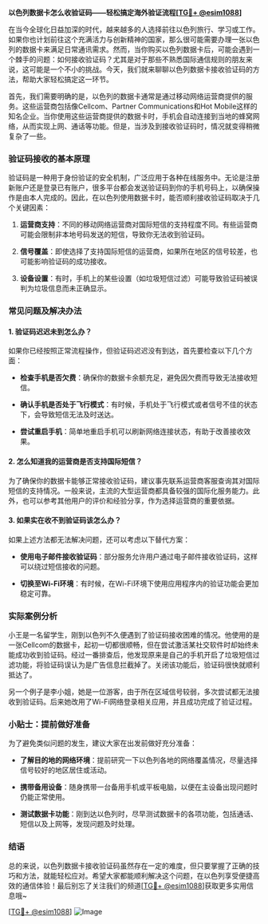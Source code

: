 **以色列数据卡怎么收验证码——轻松搞定海外验证流程[[TG💪+ @esim1088](https://t.me/s/esim1088)]**

在当今全球化日益加深的时代，越来越多的人选择前往以色列旅行、学习或工作。如果你也计划前往这个充满活力与创新精神的国家，那么很可能需要办理一张以色列的数据卡来满足日常通讯需求。然而，当你购买以色列数据卡后，可能会遇到一个棘手的问题：如何接收验证码？尤其是对于那些不熟悉国际通信规则的朋友来说，这可能是一个不小的挑战。今天，我们就来聊聊以色列数据卡接收验证码的方法，帮助大家轻松搞定这一环节。

首先，我们需要明确的是，以色列的数据卡通常是通过移动网络运营商提供的服务。这些运营商包括像Cellcom、Partner Communications和Hot Mobile这样的知名企业。当你使用这些运营商提供的数据卡时，手机会自动连接到当地的蜂窝网络，从而实现上网、通话等功能。但是，当涉及到接收验证码时，情况就变得稍微复杂了一些。

### 验证码接收的基本原理

验证码是一种用于身份验证的安全机制，广泛应用于各种在线服务中。无论是注册新账户还是登录已有账户，很多平台都会发送验证码到你的手机号码上，以确保操作是由本人完成的。因此，在以色列使用数据卡时，能否顺利接收验证码取决于几个关键因素：

1. **运营商支持**：不同的移动网络运营商对国际短信的支持程度不同。有些运营商可能会限制非本地号码发送的短信，导致你无法收到验证码。
   
2. **信号覆盖**：即使选择了支持国际短信的运营商，如果所在地区的信号较差，也可能影响验证码的成功接收。

3. **设备设置**：有时，手机上的某些设置（如垃圾短信过滤）可能导致验证码被误判为垃圾信息而未正确显示。

### 常见问题及解决办法

#### 1. 验证码迟迟未到怎么办？

如果你已经按照正常流程操作，但验证码迟迟没有到达，首先要检查以下几个方面：

- **检查手机是否欠费**：确保你的数据卡余额充足，避免因欠费而导致无法接收短信。
  
- **确认手机是否处于飞行模式**：有时候，手机处于飞行模式或者信号不佳的状态下，会导致短信无法及时送达。

- **尝试重启手机**：简单地重启手机可以刷新网络连接状态，有助于改善接收效果。

#### 2. 怎么知道我的运营商是否支持国际短信？

为了确保你的数据卡能够正常接收验证码，建议事先联系运营商客服查询其对国际短信的支持情况。一般来说，主流的大型运营商都具备较强的国际化服务能力。此外，也可以参考其他用户的评价和经验分享，作为选择运营商的重要依据。

#### 3. 如果实在收不到验证码该怎么办？

如果上述方法都无法解决问题，还可以考虑以下替代方案：

- **使用电子邮件接收验证码**：部分服务允许用户通过电子邮件接收验证码，这样可以绕过短信接收的问题。

- **切换至Wi-Fi环境**：有时候，在Wi-Fi环境下使用应用程序内的验证功能会更加稳定可靠。

### 实际案例分析

小王是一名留学生，刚到以色列不久便遇到了验证码接收困难的情况。他使用的是一张Cellcom的数据卡，起初一切都很顺畅，但在尝试激活某社交软件时却始终未能成功收到验证码。经过一番排查后，他发现原来是自己的手机开启了垃圾短信过滤功能，将验证码误认为是广告信息拦截掉了。关闭该功能后，验证码很快就顺利抵达了。

另一个例子是李小姐，她是一位游客，由于所在区域信号较弱，多次尝试都无法接收到验证码。后来她改用了Wi-Fi网络登录相关应用，并且成功完成了验证过程。

### 小贴士：提前做好准备

为了避免类似问题的发生，建议大家在出发前做好充分准备：

- **了解目的地的网络环境**：提前研究一下以色列各地的网络覆盖情况，尽量选择信号较好的地区居住或活动。

- **携带备用设备**：随身携带一台备用手机或平板电脑，以便在主设备出现问题时仍能正常使用。

- **测试数据卡功能**：刚到达以色列时，尽早测试数据卡的各项功能，包括通话、短信以及上网等，发现问题及时处理。

### 结语

总的来说，以色列数据卡接收验证码虽然存在一定的难度，但只要掌握了正确的技巧和方法，就能轻松应对。希望大家都能顺利解决这个问题，在以色列享受便捷高效的通信体验！最后别忘了关注我们的频道[[TG💪+ @esim1088](https://t.me/s/esim1088)]获取更多实用信息哦~ 

[[TG💪+ @esim1088](https://t.me/s/esim1088)] ![Image](https://i.postimg.cc/4NQfJmqS/Snipaste-2025-05-13-00-14-12.png)